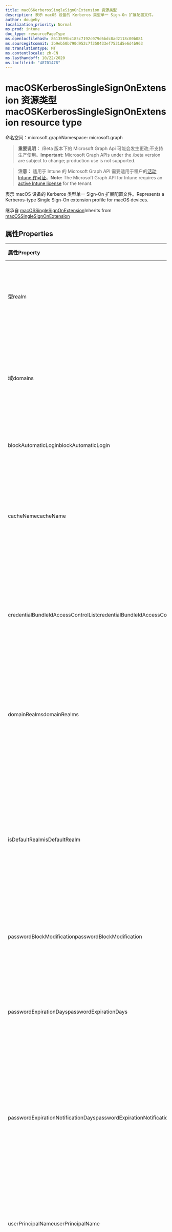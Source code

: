 ```yaml
---
title: macOSKerberosSingleSignOnExtension 资源类型
description: 表示 macOS 设备的 Kerberos 类型单一 Sign-On 扩展配置文件。
author: dougeby
localization_priority: Normal
ms.prod: intune
doc_type: resourcePageType
ms.openlocfilehash: 8613599bc185c7192c079d6bdc8ad2118c00b081
ms.sourcegitcommit: 3b9eb50b790d952c7f350433ef7531d5e6d4b963
ms.translationtype: MT
ms.contentlocale: zh-CN
ms.lasthandoff: 10/22/2020
ms.locfileid: "48701478"
---
```

# <a name="macoskerberossinglesignonextension-resource-type"></a><span data-ttu-id="65a3f-103">macOSKerberosSingleSignOnExtension 资源类型</span><span class="sxs-lookup"><span data-stu-id="65a3f-103">macOSKerberosSingleSignOnExtension resource type</span></span>

<span data-ttu-id="65a3f-104">命名空间：microsoft.graph</span><span class="sxs-lookup"><span data-stu-id="65a3f-104">Namespace: microsoft.graph</span></span>

> <span data-ttu-id="65a3f-105">**重要说明：** /Beta 版本下的 Microsoft Graph Api 可能会发生更改;不支持生产使用。</span><span class="sxs-lookup"><span data-stu-id="65a3f-105">**Important:** Microsoft Graph APIs under the /beta version are subject to change; production use is not supported.</span></span>

> <span data-ttu-id="65a3f-106">**注意：** 适用于 Intune 的 Microsoft Graph API 需要适用于租户的[活动 Intune 许可证](https://go.microsoft.com/fwlink/?linkid=839381)。</span><span class="sxs-lookup"><span data-stu-id="65a3f-106">**Note:** The Microsoft Graph API for Intune requires an [active Intune license](https://go.microsoft.com/fwlink/?linkid=839381) for the tenant.</span></span>

<span data-ttu-id="65a3f-107">表示 macOS 设备的 Kerberos 类型单一 Sign-On 扩展配置文件。</span><span class="sxs-lookup"><span data-stu-id="65a3f-107">Represents a Kerberos-type Single Sign-On extension profile for macOS devices.</span></span>


<span data-ttu-id="65a3f-108">继承自 [macOSSingleSignOnExtension](../resources/intune-deviceconfig-macossinglesignonextension.md)</span><span class="sxs-lookup"><span data-stu-id="65a3f-108">Inherits from [macOSSingleSignOnExtension](../resources/intune-deviceconfig-macossinglesignonextension.md)</span></span>

## <a name="properties"></a><span data-ttu-id="65a3f-109">属性</span><span class="sxs-lookup"><span data-stu-id="65a3f-109">Properties</span></span>
|<span data-ttu-id="65a3f-110">属性</span><span class="sxs-lookup"><span data-stu-id="65a3f-110">Property</span></span>|<span data-ttu-id="65a3f-111">类型</span><span class="sxs-lookup"><span data-stu-id="65a3f-111">Type</span></span>|<span data-ttu-id="65a3f-112">说明</span><span class="sxs-lookup"><span data-stu-id="65a3f-112">Description</span></span>|
|:---|:---|:---|
|<span data-ttu-id="65a3f-113">型</span><span class="sxs-lookup"><span data-stu-id="65a3f-113">realm</span></span>|<span data-ttu-id="65a3f-114">String</span><span class="sxs-lookup"><span data-stu-id="65a3f-114">String</span></span>|<span data-ttu-id="65a3f-115">获取或设置此配置文件的区分大小写的领域名称。</span><span class="sxs-lookup"><span data-stu-id="65a3f-115">Gets or sets the case-sensitive realm name for this profile.</span></span>|
|<span data-ttu-id="65a3f-116">域</span><span class="sxs-lookup"><span data-stu-id="65a3f-116">domains</span></span>|<span data-ttu-id="65a3f-117">String collection</span><span class="sxs-lookup"><span data-stu-id="65a3f-117">String collection</span></span>|<span data-ttu-id="65a3f-118">获取或设置应用程序扩展为其执行 SSO 的主机名或域名的列表。</span><span class="sxs-lookup"><span data-stu-id="65a3f-118">Gets or sets a list of hosts or domain names for which the app extension performs SSO.</span></span>|
|<span data-ttu-id="65a3f-119">blockAutomaticLogin</span><span class="sxs-lookup"><span data-stu-id="65a3f-119">blockAutomaticLogin</span></span>|<span data-ttu-id="65a3f-120">布尔</span><span class="sxs-lookup"><span data-stu-id="65a3f-120">Boolean</span></span>|<span data-ttu-id="65a3f-121">启用或禁用密钥链用法。</span><span class="sxs-lookup"><span data-stu-id="65a3f-121">Enables or disables Keychain usage.</span></span>|
|<span data-ttu-id="65a3f-122">cacheName</span><span class="sxs-lookup"><span data-stu-id="65a3f-122">cacheName</span></span>|<span data-ttu-id="65a3f-123">String</span><span class="sxs-lookup"><span data-stu-id="65a3f-123">String</span></span>|<span data-ttu-id="65a3f-124">获取或设置要用于此配置文件的 Kerberos 缓存的通用安全服务名称。</span><span class="sxs-lookup"><span data-stu-id="65a3f-124">Gets or sets the Generic Security Services name of the Kerberos cache to use for this profile.</span></span>|
|<span data-ttu-id="65a3f-125">credentialBundleIdAccessControlList</span><span class="sxs-lookup"><span data-stu-id="65a3f-125">credentialBundleIdAccessControlList</span></span>|<span data-ttu-id="65a3f-126">String collection</span><span class="sxs-lookup"><span data-stu-id="65a3f-126">String collection</span></span>|<span data-ttu-id="65a3f-127">获取或设置允许访问 Kerberos 票证授予票证的应用捆绑包 Id 的列表。</span><span class="sxs-lookup"><span data-stu-id="65a3f-127">Gets or sets a list of app Bundle IDs allowed to access the Kerberos Ticket Granting Ticket.</span></span>|
|<span data-ttu-id="65a3f-128">domainRealms</span><span class="sxs-lookup"><span data-stu-id="65a3f-128">domainRealms</span></span>|<span data-ttu-id="65a3f-129">String collection</span><span class="sxs-lookup"><span data-stu-id="65a3f-129">String collection</span></span>|<span data-ttu-id="65a3f-130">获取或设置自定义域领域映射的领域列表。</span><span class="sxs-lookup"><span data-stu-id="65a3f-130">Gets or sets a list of realms for custom domain-realm mapping.</span></span> <span data-ttu-id="65a3f-131">领域区分大小写。</span><span class="sxs-lookup"><span data-stu-id="65a3f-131">Realms are case sensitive.</span></span>|
|<span data-ttu-id="65a3f-132">isDefaultRealm</span><span class="sxs-lookup"><span data-stu-id="65a3f-132">isDefaultRealm</span></span>|<span data-ttu-id="65a3f-133">布尔</span><span class="sxs-lookup"><span data-stu-id="65a3f-133">Boolean</span></span>|<span data-ttu-id="65a3f-134">如果为 true，则将选择此配置文件的领域作为默认领域。</span><span class="sxs-lookup"><span data-stu-id="65a3f-134">When true, this profile's realm will be selected as the default.</span></span> <span data-ttu-id="65a3f-135">如果配置了多个 Kerberos 类型配置文件，则必须执行此步骤。</span><span class="sxs-lookup"><span data-stu-id="65a3f-135">Necessary if multiple Kerberos-type profiles are configured.</span></span>|
|<span data-ttu-id="65a3f-136">passwordBlockModification</span><span class="sxs-lookup"><span data-stu-id="65a3f-136">passwordBlockModification</span></span>|<span data-ttu-id="65a3f-137">布尔</span><span class="sxs-lookup"><span data-stu-id="65a3f-137">Boolean</span></span>|<span data-ttu-id="65a3f-138">启用或禁用密码更改。</span><span class="sxs-lookup"><span data-stu-id="65a3f-138">Enables or disables password changes.</span></span>|
|<span data-ttu-id="65a3f-139">passwordExpirationDays</span><span class="sxs-lookup"><span data-stu-id="65a3f-139">passwordExpirationDays</span></span>|<span data-ttu-id="65a3f-140">Int32</span><span class="sxs-lookup"><span data-stu-id="65a3f-140">Int32</span></span>|<span data-ttu-id="65a3f-141">替代默认密码到期天数（天）。</span><span class="sxs-lookup"><span data-stu-id="65a3f-141">Overrides the default password expiration in days.</span></span> <span data-ttu-id="65a3f-142">对于大多数域，此值是自动计算的。</span><span class="sxs-lookup"><span data-stu-id="65a3f-142">For most domains, this value is calculated automatically.</span></span>|
|<span data-ttu-id="65a3f-143">passwordExpirationNotificationDays</span><span class="sxs-lookup"><span data-stu-id="65a3f-143">passwordExpirationNotificationDays</span></span>|<span data-ttu-id="65a3f-144">Int32</span><span class="sxs-lookup"><span data-stu-id="65a3f-144">Int32</span></span>|<span data-ttu-id="65a3f-145">获取或设置通知用户其密码将到期 (默认值为 15) 的天数。</span><span class="sxs-lookup"><span data-stu-id="65a3f-145">Gets or sets the number of days until the user is notified that their password will expire (default is 15).</span></span>|
|<span data-ttu-id="65a3f-146">userPrincipalName</span><span class="sxs-lookup"><span data-stu-id="65a3f-146">userPrincipalName</span></span>|<span data-ttu-id="65a3f-147">String</span><span class="sxs-lookup"><span data-stu-id="65a3f-147">String</span></span>|<span data-ttu-id="65a3f-148">获取或设置要用于此配置文件的原理用户名。</span><span class="sxs-lookup"><span data-stu-id="65a3f-148">Gets or sets the principle user name to use for this profile.</span></span> <span data-ttu-id="65a3f-149">不需要包含领域名称。</span><span class="sxs-lookup"><span data-stu-id="65a3f-149">The realm name does not need to be included.</span></span>|
|<span data-ttu-id="65a3f-150">passwordRequireActiveDirectoryComplexity</span><span class="sxs-lookup"><span data-stu-id="65a3f-150">passwordRequireActiveDirectoryComplexity</span></span>|<span data-ttu-id="65a3f-151">布尔</span><span class="sxs-lookup"><span data-stu-id="65a3f-151">Boolean</span></span>|<span data-ttu-id="65a3f-152">启用或禁用密码是否必须符合 Active Directory 的复杂性要求。</span><span class="sxs-lookup"><span data-stu-id="65a3f-152">Enables or disables whether passwords must meet Active Directory's complexity requirements.</span></span>|
|<span data-ttu-id="65a3f-153">passwordPreviousPasswordBlockCount</span><span class="sxs-lookup"><span data-stu-id="65a3f-153">passwordPreviousPasswordBlockCount</span></span>|<span data-ttu-id="65a3f-154">Int32</span><span class="sxs-lookup"><span data-stu-id="65a3f-154">Int32</span></span>|<span data-ttu-id="65a3f-155">获取或设置要阻止的以前密码的数目。</span><span class="sxs-lookup"><span data-stu-id="65a3f-155">Gets or sets the number of previous passwords to block.</span></span>|
|<span data-ttu-id="65a3f-156">passwordMinimumLength</span><span class="sxs-lookup"><span data-stu-id="65a3f-156">passwordMinimumLength</span></span>|<span data-ttu-id="65a3f-157">Int32</span><span class="sxs-lookup"><span data-stu-id="65a3f-157">Int32</span></span>|<span data-ttu-id="65a3f-158">获取或设置密码的最小长度。</span><span class="sxs-lookup"><span data-stu-id="65a3f-158">Gets or sets the minimum length of a password.</span></span>|
|<span data-ttu-id="65a3f-159">passwordMinimumAgeDays</span><span class="sxs-lookup"><span data-stu-id="65a3f-159">passwordMinimumAgeDays</span></span>|<span data-ttu-id="65a3f-160">Int32</span><span class="sxs-lookup"><span data-stu-id="65a3f-160">Int32</span></span>|<span data-ttu-id="65a3f-161">获取或设置用户可以再次更改密码之前的最小天数。</span><span class="sxs-lookup"><span data-stu-id="65a3f-161">Gets or sets the minimum number of days until a user can change their password again.</span></span>|
|<span data-ttu-id="65a3f-162">passwordRequirementsDescription</span><span class="sxs-lookup"><span data-stu-id="65a3f-162">passwordRequirementsDescription</span></span>|<span data-ttu-id="65a3f-163">String</span><span class="sxs-lookup"><span data-stu-id="65a3f-163">String</span></span>|<span data-ttu-id="65a3f-164">获取或设置密码复杂性要求的说明。</span><span class="sxs-lookup"><span data-stu-id="65a3f-164">Gets or sets a description of the password complexity requirements.</span></span>|
|<span data-ttu-id="65a3f-165">requireUserPresence</span><span class="sxs-lookup"><span data-stu-id="65a3f-165">requireUserPresence</span></span>|<span data-ttu-id="65a3f-166">布尔</span><span class="sxs-lookup"><span data-stu-id="65a3f-166">Boolean</span></span>|<span data-ttu-id="65a3f-167">获取或设置是否需要通过触摸 ID、面孔 ID 或密码进行身份验证以访问密钥链条目。</span><span class="sxs-lookup"><span data-stu-id="65a3f-167">Gets or sets whether to require authentication via Touch ID, Face ID, or a passcode to access the keychain entry.</span></span>|
|<span data-ttu-id="65a3f-168">activeDirectorySiteCode</span><span class="sxs-lookup"><span data-stu-id="65a3f-168">activeDirectorySiteCode</span></span>|<span data-ttu-id="65a3f-169">String</span><span class="sxs-lookup"><span data-stu-id="65a3f-169">String</span></span>|<span data-ttu-id="65a3f-170">获取或设置 Active Directory 站点。</span><span class="sxs-lookup"><span data-stu-id="65a3f-170">Gets or sets the Active Directory site.</span></span>|
|<span data-ttu-id="65a3f-171">passwordEnableLocalSync</span><span class="sxs-lookup"><span data-stu-id="65a3f-171">passwordEnableLocalSync</span></span>|<span data-ttu-id="65a3f-172">布尔</span><span class="sxs-lookup"><span data-stu-id="65a3f-172">Boolean</span></span>|<span data-ttu-id="65a3f-173">启用或禁用密码同步。</span><span class="sxs-lookup"><span data-stu-id="65a3f-173">Enables or disables password syncing.</span></span> <span data-ttu-id="65a3f-174">这不会影响使用 macOS 上的移动帐户登录的用户。</span><span class="sxs-lookup"><span data-stu-id="65a3f-174">This won't affect users logged in with a mobile account on macOS.</span></span>|
|<span data-ttu-id="65a3f-175">blockActiveDirectorySiteAutoDiscovery</span><span class="sxs-lookup"><span data-stu-id="65a3f-175">blockActiveDirectorySiteAutoDiscovery</span></span>|<span data-ttu-id="65a3f-176">布尔</span><span class="sxs-lookup"><span data-stu-id="65a3f-176">Boolean</span></span>|<span data-ttu-id="65a3f-177">启用或禁用 Kerberos 扩展是否可以自动确定其站点名称。</span><span class="sxs-lookup"><span data-stu-id="65a3f-177">Enables or disables whether the Kerberos extension can automatically determine its site name.</span></span>|
|<span data-ttu-id="65a3f-178">passwordChangeUrl</span><span class="sxs-lookup"><span data-stu-id="65a3f-178">passwordChangeUrl</span></span>|<span data-ttu-id="65a3f-179">String</span><span class="sxs-lookup"><span data-stu-id="65a3f-179">String</span></span>|<span data-ttu-id="65a3f-180">获取或设置用户启动密码更改时将发送到的 URL。</span><span class="sxs-lookup"><span data-stu-id="65a3f-180">Gets or sets the URL that the user will be sent to when they initiate a password change.</span></span>|

## <a name="relationships"></a><span data-ttu-id="65a3f-181">关系</span><span class="sxs-lookup"><span data-stu-id="65a3f-181">Relationships</span></span>
<span data-ttu-id="65a3f-182">无</span><span class="sxs-lookup"><span data-stu-id="65a3f-182">None</span></span>

## <a name="json-representation"></a><span data-ttu-id="65a3f-183">JSON 表示形式</span><span class="sxs-lookup"><span data-stu-id="65a3f-183">JSON Representation</span></span>
<span data-ttu-id="65a3f-184">下面是资源的 JSON 表示形式。</span><span class="sxs-lookup"><span data-stu-id="65a3f-184">Here is a JSON representation of the resource.</span></span>
<!-- {
  "blockType": "resource",
  "@odata.type": "microsoft.graph.macOSKerberosSingleSignOnExtension"
}
-->
``` json
{
  "@odata.type": "#microsoft.graph.macOSKerberosSingleSignOnExtension",
  "realm": "String",
  "domains": [
    "String"
  ],
  "blockAutomaticLogin": true,
  "cacheName": "String",
  "credentialBundleIdAccessControlList": [
    "String"
  ],
  "domainRealms": [
    "String"
  ],
  "isDefaultRealm": true,
  "passwordBlockModification": true,
  "passwordExpirationDays": 1024,
  "passwordExpirationNotificationDays": 1024,
  "userPrincipalName": "String",
  "passwordRequireActiveDirectoryComplexity": true,
  "passwordPreviousPasswordBlockCount": 1024,
  "passwordMinimumLength": 1024,
  "passwordMinimumAgeDays": 1024,
  "passwordRequirementsDescription": "String",
  "requireUserPresence": true,
  "activeDirectorySiteCode": "String",
  "passwordEnableLocalSync": true,
  "blockActiveDirectorySiteAutoDiscovery": true,
  "passwordChangeUrl": "String"
}
```





